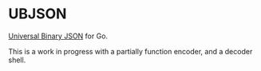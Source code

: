 # UBJSON
[Universal Binary JSON](http://ubjson.org/) for Go.

This is a work in progress with a partially function encoder, and a decoder shell.